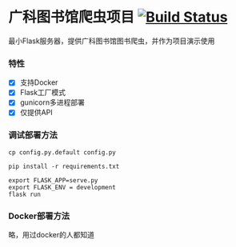 # 广科图书馆爬虫项目 [![Build Status](https://travis-ci.com/gxgk/gdst_library.svg?branch=master)](https://travis-ci.com/gxgk/gdst_library)

最小Flask服务器，提供广科图书馆图书爬虫，并作为项目演示使用

### 特性

- [x] 支持Docker
- [x] Flask工厂模式
- [x] gunicorn多进程部署
- [x] 仅提供API

### 调试部署方法

```
cp config.py.default config.py

pip install -r requirements.txt

export FLASK_APP=serve.py
export FLASK_ENV = development
flask run
```

### Docker部署方法

略，用过docker的人都知道
